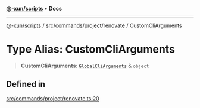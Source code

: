 [**@-xun/scripts**](../../../../../README.md) • **Docs**

***

[@-xun/scripts](../../../../../README.md) / [src/commands/project/renovate](../README.md) / CustomCliArguments

# Type Alias: CustomCliArguments

> **CustomCliArguments**: [`GlobalCliArguments`](../../../../configure/type-aliases/GlobalCliArguments.md) & `object`

## Defined in

[src/commands/project/renovate.ts:20](https://github.com/Xunnamius/xscripts/blob/fc291d92ca0fdd07ba7e5cb19471e1a974cabac7/src/commands/project/renovate.ts#L20)
